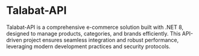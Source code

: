 # Talabat-API
Talabat-API is a comprehensive e-commerce solution built with .NET 8, designed to manage products, categories, and brands efficiently. This API-driven project ensures seamless integration and robust performance, leveraging modern development practices and security protocols.
